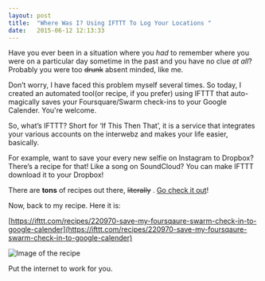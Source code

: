 ```yaml
---
layout: post
title:  "Where Was I? Using IFTTT To Log Your Locations "
date:   2015-06-12 12:13:33
---
```


Have you ever been in a situation where you *had* to remember where you were on a particular day sometime in the past and you have no clue *at all*? Probably you were too ~~drunk~~ absent minded, like me. 


Don’t worry, I have faced this problem myself several times. So today, I created an automated tool(or recipe, if you prefer) using IFTTT that auto-magically saves your Foursquare/Swarm check-ins to your Google Calender. You're welcome.

So, what’s IFTTT? Short for ‘If This Then That’, it is a service that integrates your various accounts on the interwebz and makes your life easier, basically.

For example, want to save your every new selfie on Instagram to Dropbox? There’s a recipe for that!
Like a song on SoundCloud? You can make IFTTT download it  to your Dropbox!

There are **tons** of recipes out there, ~~literally~~ . [Go check it out](https://ifttt.com)!


Now, back to my recipe. Here it is:

[https://ifttt.com/recipes/220970-save-my-foursqaure-swarm-check-in-to-google-calender](https://ifttt.com/recipes/220970-save-my-foursqaure-swarm-check-in-to-google-calender)

![Image of the recipe](http://38.media.tumblr.com/0b5b8689cb5e9ce527212133b35bb877/tumblr_inline_nf3hikyXHH1rrooks.png)

Put the internet to work for you. 
